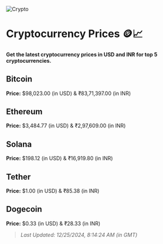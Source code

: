 
![Crypto](https://www.techguide.com.au/wp-content/uploads/2020/11/crypto3.jpeg)

# Cryptocurrency Prices 🪙📈

#### Get the latest cryptocurrency prices in USD and INR for top 5 cryptocurrencies.

## Bitcoin

**Price:** $98,023.00 (in USD) & ₹83,71,397.00 (in INR)

## Ethereum

**Price:** $3,484.77 (in USD) & ₹2,97,609.00 (in INR)

## Solana

**Price:** $198.12 (in USD) & ₹16,919.80 (in INR)

## Tether

**Price:** $1.00 (in USD) & ₹85.38 (in INR)

## Dogecoin

**Price:** $0.33 (in USD) & ₹28.33 (in INR)

> _Last Updated: 12/25/2024, 8:14:24 AM (in GMT)_
